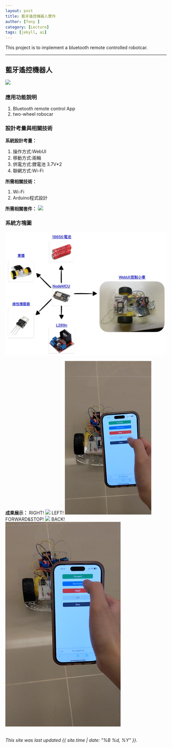 ```yaml
---
layout: post
title: 藍牙遙控機器人實作
author: [Tony ]
category: [Lecture]
tags: [jekyll, ai]
---
```


This project is to implement a bluetooth remote controlled robotcar.

---
## 藍牙遙控機器人
![](https://github.com/rkuo2023/MCU-project/blob/main/images/ESP32_RoboCar.jpg?raw=true)


### 應用功能說明
1. Bluetooth remote control App 
2. two-wheel robocar

### 設計考量與相關技術
**系統設計考量：**<br>
1. 操作方式:WebUI
2. 移動方式:兩輪 
3. 供電方式:鋰電池 3.7V*2
4. 聯網方式:Wi-Fi

**所需相關技術：**
1. Wi-Fi
2. Arduino程式設計

**所需相關套件：**
![](https://image.ruten.com.tw/g2/8/d4/16/21440347657238_872.jpg)

### 系統方塊圖
![](https://github.com/NENECHINO/MCU-course/blob/main/images/WebUI_car.jpg)

**成果展示：**
RIGHT!
![](https://github.com/NENECHINO/MCU-course/blob/main/images/right.gif)
LEFT!
![](https://github.com/NENECHINO/MCU-course/blob/main/images/left.gif)
FORWARD&STOP!
![](https://github.com/NENECHINO/MCU-course/blob/main/images/forward_stop.gif)
BACK!
![](https://github.com/NENECHINO/MCU-course/blob/main/images/back.gif)
<br>
<br>

*This site was last updated {{ site.time | date: "%B %d, %Y" }}.*


